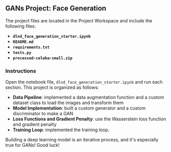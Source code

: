 ## GANs Project: Face Generation

The project files are located in the Project Workspace and include the following files:

* **`dlnd_face_generation_starter.ipynb`**
* **`README.md`**
* **`requirements.txt`**
* **`tests.py`**
* **`processed-celeba-small.zip`**

### Instructions

Open the notebook file, `dlnd_face_generation_starter.ipynb` and run each section. This project is organized as follows:

* **Data Pipeline**: implemented a data augmentation function and a custom dataset class to load the images and transform them
* **Model Implementation**: built a custom generator and a custom discriminator to make a GAN
* **Loss Functions and Gradient Penalty**: use the Wasserstein loss function and gradient penalty
* **Training Loop**: implemented the training loop.

Building a deep learning model is an iterative process, and it's especially true for GANs! Good luck!
